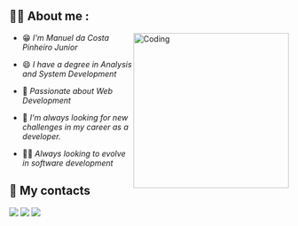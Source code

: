



## 👨‍💼 About me :

<img img data-target="animated-image.replacedImage" alt="Coding" class="AnimatedImagePlayer-animatedImage" src="https://camo.githubusercontent.com/683e2187241c641430216c864ce93fc5a0e0dfb232c5a01d1c54b54d63aa8cb2/68747470733a2f2f63646e2e6472696262626c652e636f6d2f75736572732f313136323037372f73637265656e73686f74732f333834383931342f70726f6772616d6d65722e676966" align="right" src="https://github.com/FernandoNandoz/FernandoNandoz/blob/main/image/illustration2.png" width="280"/>


 - 😁 *I'm Manuel da Costa Pinheiro Junior* 

 - 😄 *I have a degree in Analysis and System Development* 
 
 - 💙 *Passionate about Web Development* 
 
 - 💼 *I'm always looking for new challenges in my career as a developer.*
   
 - 👨‍💻 *Always looking to evolve in software development* 

## :speech_balloon: My contacts

<div align="left">
<a href="https://github.com/ManuelPinheiroJunior"><img src="https://img.shields.io/badge/-Github-%23333?style=for-the-badge&logo=github&logoColor=white" target="_blank"></a>  
<a href = "mcpjunior35@gmail.com"><img src="https://img.shields.io/badge/-Gmail-%23333?style=for-the-badge&logo=gmail&logoColor=white" target="_blank"></a>
<a href="https://www.linkedin.com/in/manuel-junior-0b4905201/" target="_blank"><img src="https://img.shields.io/badge/-LinkedIn-%230077B5?style=for-the-badge&logo=linkedin&logoColor=white" target="_blank"></a> 
</div>
 
#
